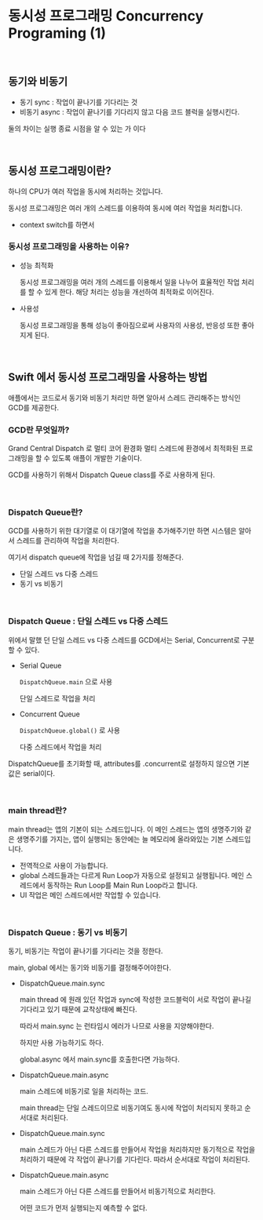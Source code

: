 # 동시성 프로그래밍 Concurrency Programing (1)

<br>

## 동기와 비동기

- 동기 sync : 작업이 끝나기를 기다리는 것
- 비동기 async :  작업이 끝나기를 기다리지 않고 다음 코드 블럭을 실행시킨다.

둘의 차이는 실행 종료 시점을 알 수 있는 가 이다 

<br>

## 동시성 프로그래밍이란?

하나의 CPU가 여러 작업을 동시에 처리하는 것입니다.

동시성 프로그래밍은 여러 개의 스레드를 이용하여 동시에 여러 작업을 처리합니다.

- context switch를 하면서

### 동시성 프로그래밍을 사용하는 이유?

- 성능 최적화
    
    동시성 프로그래밍을 여러 개의 스레드를 이용해서 일을 나누어 효율적인 작업 처리를 할 수 있게 한다. 해당 처리는 성능을 개선하여 최적화로 이어진다.
    
- 사용성
    
    동시성 프로그래밍을 통해 성능이 좋아짐으로써 사용자의 사용성, 반응성 또한 좋아지게 된다.
    
<br>

## Swift 에서 동시성 프로그래밍을 사용하는 방법

애플에서는 코드로서 동기와 비동기 처리만 하면 알아서 스레드 관리해주는 방식인 GCD를 제공한다.


### GCD란 무엇일까?

Grand Central Dispatch 로 멀티 코어 환경화 멀티 스레드에 환경에서 최적화된 프로그래밍을 할 수 있도록 애플이 개발한 기술이다.

GCD를 사용하기 위해서 Dispatch Queue class를 주로 사용하게 된다.

<br>

### Dispatch Queue란?

GCD를 사용하기 위한 대기열로 이 대기열에 작업을 추가해주기만 하면 시스템은 알아서 스레드를 관리하여 작업을 처리한다.

여기서 dispatch queue에 작업을 넘길 때 2가지를 정해준다.

- 단일 스레드 vs 다중 스레드
- 동기 vs 비동기

<br>

### Dispatch Queue : 단일 스레드 vs 다중 스레드

위에서 말했 던 단일 스레드 vs 다중 스레드를 GCD에서는 Serial, Concurrent로 구분할 수 있다.

- Serial Queue
    
    `DispatchQueue.main` 으로 사용
    
    단일 스레드로 작업을 처리
    
- Concurrent Queue
    
    `DispatchQueue.global()` 로 사용
    
    다중 스레드에서 작업을 처리
    

DispatchQueue를 초기화할 때, attributes를 .concurrent로 설정하지 않으면 기본값은 serial이다.

<br>

### main thread란?

main thread는 앱의 기본이 되는 스레드입니다. 이 메인 스레드는 앱의 생명주기와 같은 생명주기를 가지는, 앱이 실행되는 동안에는 늘 메모리에 올라와있는 기본 스레드입니다.

- 전역적으로 사용이 가능합니다.
- global 스레드들과는 다르게 Run Loop가 자동으로 설정되고 실행됩니다. 메인 스레드에서 동작하는 Run Loop를 Main Run Loop라고 합니다.
- UI 작업은 메인 스레드에서만 작업할 수 있습니다.

<br>

### Dispatch Queue : 동기 vs 비동기

동기, 비동기는 작업이 끝나기를 기다리는 것을 정한다.

main, global 에서는 동기와 비동기를 결정해주어야한다.

- DispatchQueue.main.sync
    
    main thread 에 원래 있던 작업과 sync에 작성한 코드블럭이 서로 작업이 끝나길 기다리고 있기 때문에 교착상태에 빠진다.
    
    따라서 main.sync 는 런타임시 에러가 나므로 사용을 지양해야한다.
    
    하지만 사용 가능하기도 하다.
    
    global.async 에서 main.sync를 호출한다면 가능하다. 
    
- DispatchQueue.main.async
    
    main 스레드에 비동기로 일을 처리하는 코드.
    
    main thread는 단일 스레드이므로 비동기여도 동시에 작업이 처리되지 못하고 순서대로 처리된다.
    
- DispatchQueue.main.sync
    
    main 스레드가 아닌 다른 스레드를 만들어서 작업을 처리하지만 동기적으로 작업을 처리하기 때문에 각 작업이 끝나기를 기다린다. 따라서 순서대로 작업이 처리된다.
    
- DispatchQueue.main.async
    
    main 스레드가 아닌 다른 스레드를 만들어서 비동기적으로 처리한다.
    
    어떤 코드가 먼저 실행되는지 예측할 수 없다.

